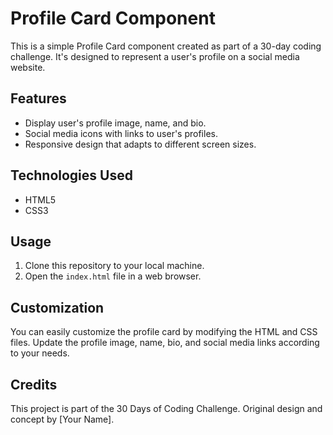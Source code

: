 # Profile Card Component

This is a simple Profile Card component created as part of a 30-day coding challenge. It's designed to represent a user's profile on a social media website.

## Features

- Display user's profile image, name, and bio.
- Social media icons with links to user's profiles.
- Responsive design that adapts to different screen sizes.

## Technologies Used

- HTML5
- CSS3

## Usage

1. Clone this repository to your local machine.
2. Open the `index.html` file in a web browser.

## Customization

You can easily customize the profile card by modifying the HTML and CSS files. Update the profile image, name, bio, and social media links according to your needs.

## Credits

This project is part of the 30 Days of Coding Challenge. Original design and concept by [Your Name].
